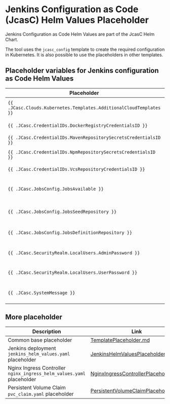 # Jenkins Configuration as Code (JcasC) Helm Values Placeholder

Jenkins Configuration as Code Helm Values are part of the JcasC Helm Chart.

The tool uses the `jcasc_config` template to create the required configuration in Kubernetes.
It is also possible to use the placeholders in other templates.

## Placeholder variables for Jenkins configuration as Code Helm Values

| Placeholder | Description | Source | old config |
| --- | --- | --- | --- |
| `{{ .JCasc.Clouds.Kubernetes.Templates.AdditionalCloudTemplates }}` | Placeholder for `clouds.kubernetes.templates` for Jenkins Helm Values | user sub cloud template selection | n/a |
| `{{ .JCasc.CredentialIDs.DockerRegistryCredentialsID }}` | Placeholder for common Docker Jenkins credentialIDs | configuration `jenkins.jcasc.credentialIDs.docker` | `KUBERNETES_DOCKER_REGISTRY_CREDENTIALS_ID` |
| `{{ .JCasc.CredentialIDs.MavenRepositorySecretsCredentialsID }}` | Placeholder for common Maven Jenkins credentialIDs | configuration `jenkins.jcasc.credentialIDs.maven` | `MAVEN_REPOSITORY_SECRETS_CREDENTIALS_ID` |
| `{{ .JCasc.CredentialIDs.NpmRepositorySecretsCredentialsID }}` | Placeholder for common NPM Jenkins credentialIDs | configuration `jenkins.jcasc.credentialIDs.npm` | `NPM_REPOSITORY_SECRETS_CREDENTIALS_ID` |
| `{{ .JCasc.CredentialIDs.VcsRepositoryCredentialsID }}` | Placeholder for common VCS Jenkins credentialIDs | configuration `jenkins.jcasc.credentialIDs.vcs` | `VCS_REPOSITORY_SECRETS_CREDENTIALS_ID` |
| `{{ .JCasc.JobsConfig.JobsAvailable }}` | Can be used to check if jobs are available with `{{ if .JCasc.JobsConfig.JobsAvailable }}` | calculated; true if seed and job repositories are not empty | n/a |
| `{{ .JCasc.JobsConfig.JobsSeedRepository }}` | Placeholder for `jobs` configuration to define the seed job repository | configuration `jenkins.jcasc.seedJobURL` | `JENKINS_JOBDSL_SEED_JOB_SCRIPT_URL` |
| `{{ .JCasc.JobsConfig.JobsDefinitionRepository }}` | Placeholder for `jobs` configuration to define the job definition repository | user input | n/a |
| `{{ .JCasc.SecurityRealm.LocalUsers.AdminPassword }}` | Placeholder for `securityRealm.local.users` encrypted admin password | configuration `jenkins.controller.passwords.adminUserEncrypted` | `JENKINS_MASTER_ADMIN_PASSWORD_ENCRYPTED` |
| `{{ .JCasc.SecurityRealm.LocalUsers.UserPassword }}` | Placeholder for `securityRealm.local.users` encrypted user password | configuration `jenkins.controller.passwords.defaultUserEncrypted` | `JENKINS_MASTER_PROJECT_USER_PASSWORD_ENCRYPTED` |
| `{{ .JCasc.SystemMessage }}` | Placeholder for `systemMessage` which is the Jenkins system welcome message | user input | n/a |

## More placeholder
| Description | Link |
| --- | --- |
| Common base placeholder | [TemplatePlaceholder.md](TemplatePlaceholder.md) |
| Jenkins deployment `jenkins_helm_values.yaml` placeholder | [JenkinsHelmValuesPlaceholder.md](JenkinsHelmValuesPlaceholder.md) |
| Nginx Ingress Controller `nginx_ingress_helm_values.yaml` placeholder | [NginxIngressControllerPlaceholder.md](NginxIngressControllerPlaceholder.md) |
| Persistent Volume Claim `pvc_claim.yaml` placeholder | [PersistentVolumeClaimPlaceholder.md](PersistentVolumeClaimPlaceholder.md) |
